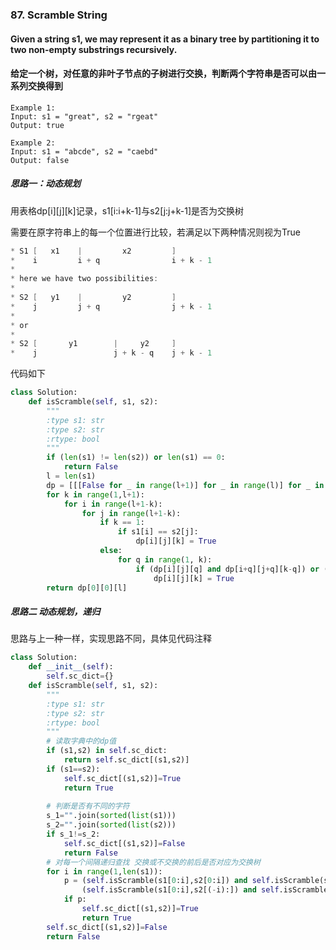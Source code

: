 ### 87. Scramble String
#### Given a string s1, we may represent it as a binary tree by partitioning it to two non-empty substrings recursively.
#### 给定一个树，对任意的非叶子节点的子树进行交换，判断两个字符串是否可以由一系列交换得到

```
Example 1:
Input: s1 = "great", s2 = "rgeat"
Output: true

Example 2:
Input: s1 = "abcde", s2 = "caebd"
Output: false
```

##### 思路一：动态规划

用表格dp[i][j][k]记录，s1[i:i+k-1]与s2[j:j+k-1]是否为交换树

需要在原字符串上的每一个位置进行比较，若满足以下两种情况则视为True

```java
* S1 [   x1    |         x2         ]
*    i         i + q                i + k - 1
* 
* here we have two possibilities:
*      
* S2 [   y1    |         y2         ]
*    j         j + q                j + k - 1
*    
* or 
* 
* S2 [       y1        |     y2     ]
*    j                 j + k - q    j + k - 1
```

代码如下
```python
class Solution:
    def isScramble(self, s1, s2):
        """
        :type s1: str
        :type s2: str
        :rtype: bool
        """
        if (len(s1) != len(s2)) or len(s1) == 0:
            return False
        l = len(s1)
        dp = [[[False for _ in range(l+1)] for _ in range(l)] for _ in range(l)]
        for k in range(1,l+1):
            for i in range(l+1-k):
                for j in range(l+1-k):
                    if k == 1:
                        if s1[i] == s2[j]:
                            dp[i][j][k] = True 
                    else:
                        for q in range(1, k):
                            if (dp[i][j][q] and dp[i+q][j+q][k-q]) or (dp[i][j+k-q][q] and dp[i+q][j][k-q]):
                                dp[i][j][k] = True
        return dp[0][0][l]
```
##### 思路二 动态规划，递归

思路与上一种一样，实现思路不同，具体见代码注释
```python 
class Solution:
    def __init__(self):
        self.sc_dict={}
    def isScramble(self, s1, s2):
        """
        :type s1: str
        :type s2: str
        :rtype: bool
        """
        # 读取字典中的dp值
        if (s1,s2) in self.sc_dict:
            return self.sc_dict[(s1,s2)]
        if (s1==s2):
            self.sc_dict[(s1,s2)]=True
            return True
        
        # 判断是否有不同的字符
        s_1="".join(sorted(list(s1)))
        s_2="".join(sorted(list(s2)))
        if s_1!=s_2:
            self.sc_dict[(s1,s2)]=False
            return False
        # 对每一个间隔递归查找 交换或不交换的前后是否对应为交换树   
        for i in range(1,len(s1)):
            p = (self.isScramble(s1[0:i],s2[0:i]) and self.isScramble(s1[i:],s2[i:])) or \
                (self.isScramble(s1[0:i],s2[(-i):]) and self.isScramble(s1[i:],s2[0:(-i)]))
            if p:
                self.sc_dict[(s1,s2)]=True
                return True
        self.sc_dict[(s1,s2)]=False
        return False
```

